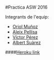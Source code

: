 #Practica ASW 2016

Integrants de l'equip:

* [Oriol Muñoz](https://github.com/Hanekoma)
* [Aleix Pellisa](https://github.com/aleixpellisa)
* [Víctor Pérez](https://github.com/victorpm5)
* [Albert Suàrez](https://github.com/AlbertSuarez)

####[Heroku link](http://hackersnewss.herokuapp.com/)
